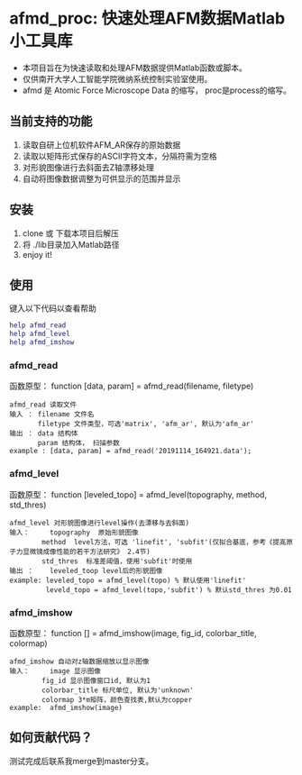 # afmd_proc: 快速处理AFM数据Matlab小工具库

* 本项目旨在为快速读取和处理AFM数据提供Matlab函数或脚本。
* 仅供南开大学人工智能学院微纳系统控制实验室使用。
* afmd 是 Atomic Force Microscope Data 的缩写， proc是process的缩写。

## 当前支持的功能

1. 读取自研上位机软件AFM_AR保存的原始数据
2. 读取以矩阵形式保存的ASCII字符文本，分隔符需为空格
3. 对形貌图像进行去斜面去Z轴漂移处理
4. 自动将图像数据调整为可供显示的范围并显示

## 安装

1. clone 或 下载本项目后解压
2. 将 ./lib目录加入Matlab路径
3. enjoy it!

## 使用

键入以下代码以查看帮助
```Matlab
help afmd_read
help afmd_level
help afmd_imshow
```

### afmd_read

函数原型： function [data, param] = afmd_read(filename, filetype)
```
afmd_read 读取文件
输入 ： filename 文件名
       filetype 文件类型，可选'matrix', 'afm_ar', 默认为'afm_ar'
输出 ： data 结构体
       param 结构体， 扫描参数
example : [data, param] = afmd_read('20191114_164921.data');
```

### afmd_level

函数原型： function [leveled_topo] = afmd_level(topography, method, std_thres)
```
afmd_level 对形貌图像进行level操作(去漂移与去斜面)
输入： 	topography  原始形貌图像
      	method  level方法，可选 'linefit', 'subfit'(仅拟合基底，参考《提高原子力显微镜成像性能的若干方法研究》 2.4节)
      	std_thres  标准差阈值，使用'subfit'时使用
输出 ：	leveled_toop level后的形貌图像
example: leveled_topo = afmd_level(topo) % 默认使用'linefit'
         leveld_topo = afmd_level(topo,'subfit') % 默认std_thres 为0.01
```

### afmd_imshow

函数原型： function [] = afmd_imshow(image, fig_id, colorbar_title, colormap)
```
afmd_imshow 自动对z轴数据缩放以显示图像
输入： 	image 显示图像
     	fig_id 显示图像窗口id, 默认为1
     	colorbar_title 标尺单位, 默认为'unknown'
     	colormap 3*m矩阵，颜色查找表,默认为copper
example:  afmd_imshow(image)
```

## 如何贡献代码？

测试完成后联系我merge到master分支。
